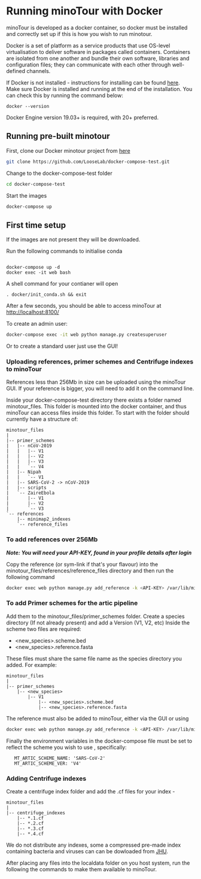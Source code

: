 # Running minoTour with Docker
minoTour is developed as a docker container, so docker must be installed and correctly set up if this is how you wish to run minotour.

Docker is a set of platform as a service products that use OS-level virtualisation to deliver software in packages called containers. 
Containers are isolated from one another and bundle their own software, libraries and configuration files;
they can communicate with each other through well-defined channels.

If Docker is not installed - instructions for installing can be found [here](https://docs.docker.com/install/).
Make sure Docker is installed and running at the end of the installation. You can check this by running the command below:

```shell
docker --version
```

Docker Engine version 19.03+ is required, with 20+ preferred.

## Running pre-built minotour

First, clone our Docker minotour project from [here](https://github.com/LooseLab/docker-compose-test)

```bash
git clone https://github.com/LooseLab/docker-compose-test.git
```

Change to the docker-compose-test folder
```bash
cd docker-compose-test
``` 

Start the images
```bash
docker-compose up
```

## First time setup
If the images are not present they will be downloaded.

Run the following commands to initialise conda

```docker

docker-compose up -d
docker exec -it web bash
```
A shell command for your contianer will open
```shell
. docker/init_conda.sh && exit
```


After a few seconds, you should be able to access minoTour at <http://localhost:8100/>

To create an admin user:

```bash
docker-compose exec -it web python manage.py createsuperuser
``` 

Or to create a standard user just use the GUI!


### Uploading references, primer schemes and Centrifuge indexes to minoTour

References less than 256Mb in size can be uploaded using the minoTour GUI. If your reference is bigger, you will need to add it on the command line.

Inside your docker-compose-test directory there exists a folder named minotour_files. This folder is mounted into the docker container, and thus minoTour
can access files inside this folder. To start with the folder should currently have a structure of:
 
    minotour_files
    |
    |-- primer_schemes
    |   |-- nCoV-2019
    |   |   |-- V1
    |   |   |-- V2
    |   |   |-- V3
    |   |   `-- V4
    |   |-- Nipah
    |   |   `-- V1
    |   |-- SARS-CoV-2 -> nCoV-2019
    |   |-- scripts
    |   `-- ZaireEbola
    |       |-- V1
    |       |-- V2
    |       `-- V3
    `-- references
        |-- minimap2_indexes
        `-- reference_files

### To add references over 256Mb
*__Note: You will need your API-KEY, found in your profile details after login__*

Copy the reference (or sym-link if that's your flavour) into the minotour_files/references/reference_files directory and then run the following command
```bash
docker exec web python manage.py add_reference -k <API-KEY> /var/lib/minotour/apps/data/references/reference_files/<REF_FILE_NAME>
```

### To add Primer schemes for the artic pipeline
Add them to the minotour_files/primer_schemes folder. Create a species directory (If not already present) and add a Version (V1, V2, etc)
Inside the scheme two files are required:
- <new_species>.scheme.bed
- <new_species>.reference.fasta

These files must share the same file name as the species directory you added.
For example:

    minotour_files
    |
    |-- primer_schemes
        |-- <new_species>
            |-- V1
                |-- <new_species>.scheme.bed
                |-- <new_species>.reference.fasta

The reference must also be added to minoTour, either via the GUI or using 
```bash
docker exec web python manage.py add_reference -k <API-KEY> /var/lib/minotour/apps/data/primer_schemes/<new_species>/<V*>/<new_species>.reference.fasta
```

Finally the environment variables in the docker-compose file must be set to reflect the scheme you wish to use
, specifically: 
 ```docker
    MT_ARTIC_SCHEME_NAME: 'SARS-CoV-2'
    MT_ARTIC_SCHEME_VER: 'V4'
```

### Adding Centrifuge indexes

Create a centrifuge index folder and add the .cf files for your index - 
    
    minotour_files
    |
    |-- centrifuge_indexes
        |-- *.1.cf
        |-- *.2.cf
        |-- *.3.cf
        |-- *.4.cf

We do not distribute any indexes, some a compressed pre-made index containing bacteria and viruses can can be dowloaded from [JHU](ftp://ftp.ccb.jhu.edu/pub/infphilo/centrifuge/data/p_compressed_2018_4_15.tar.gz).
 
After placing any files into the localdata folder on you host system, run the following the commands to
make them available to minoTour.